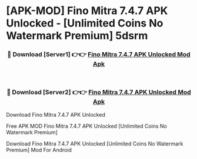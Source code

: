 # [APK-MOD] Fino Mitra 7.4.7 APK Unlocked - [Unlimited Coins No Watermark Premium] 5dsrm



<div align="center">
<h3>🔴 Download [Server1] 👉👉 <a href="https://momento.my/?title=Fino_Mitra_7.4.7_APK_Unlocked">Fino Mitra 7.4.7 APK Unlocked Mod Apk</a></h3><br>

<h3>🔴 Download [Server2] 👉👉 <a href="https://momento.my/?title=Fino_Mitra_7.4.7_APK_Unlocked">Fino Mitra 7.4.7 APK Unlocked Mod Apk</a></h3>
</div>



Download Fino Mitra 7.4.7 APK Unlocked 

Free APK MOD Fino Mitra 7.4.7 APK Unlocked [Unlimited Coins No Watermark Premium]

Download Fino Mitra 7.4.7 APK Unlocked [Unlimited Coins No Watermark Premium] Mod For Android
